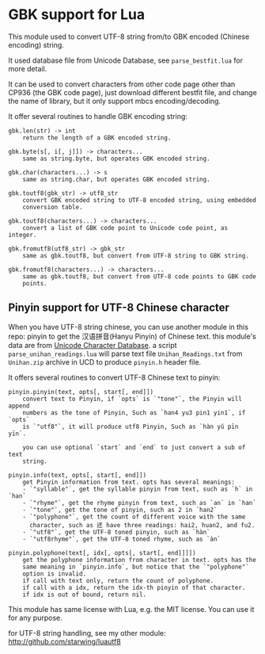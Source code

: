 GBK support for Lua
===================

This module used to convert UTF-8 string from/to GBK encoded (Chinese
encoding) string.

It used database file from Unicode Database, see `parse_bestfit.lua` for more
detail.

It can be used to convert characters from other code page other than CP936
(the GBK code page), just download different bestfit file, and change the name
of library, but it only support mbcs encoding/decoding.

It offer several routines to handle GBK encoding string:

    gbk.len(str) -> int
        return the length of a GBK encoded string.

    gbk.byte(s[, i[, j]]) -> characters...
        same as string.byte, but operates GBK encoded string.

    gbk.char(characters...) -> s
        same as string.char, but operates GBK encoded string.

    gbk.toutf8(gbk_str) -> utf8_str
        convert GBK encoded string to UTF-8 encoded string, using embedded
        conversion table.

    gbk.toutf8(characters...) -> characters...
        convert a list of GBK code point to Unicode code point, as integer.

    gbk.fromutf8(utf8_str) -> gbk_str
        same as gbk.toutf8, but convert from UTF-8 string to GBK string.

    gbk.fromutf8(characters...) -> characters...
        same as gbk.toutf8, but convert from UTF-8 code points to GBK code
        points.


Pinyin support for UTF-8 Chinese character
------------------------------------------

When you have UTF-8 string chinese, you can use another module in this repo:
pinyin to get the 汉语拼音(Hanyu Pinyin) of Chinese text. this module's data
are from
[Unicode Character Database](http://www.unicode.org/Public/UCD/latest/ucd/).
a script `parse_unihan_readings.lua`
will parse text file `Unihan_Readings.txt` from `Unihan.zip` archive in UCD to
produce `pinyin.h` header file.

It offers several routines to convert UTF-8 Chinese text to pinyin:

    pinyin.pinyin(text, opts[, start[, end]])
        convert text to Pinyin, if `opts` is `"tone"`, the Pinyin will append
        numbers as the tone of Pinyin, Such as `han4 yu3 pin1 yin1`, if `opts`
        is `"utf8"`, it will produce utf8 Pinyin, Such as `hàn yǔ pīn yīn`.

        you can use optional `start` and `end` to just convert a sub of text
        string.

    pinyin.info(text, opts[, start[, end]])
        get Pinyin information from text. opts has several meanings:
        - `"syllable"`, get the syllable pinyin from text, such as `h` in `han`
        - `"rhyme"`, get the rhyme pinyin from text, such as `an` in `han`
        - `"tone"`, get the tone of pinyin, such as 2 in `han2`
        - `"polyphone"`, get the count of different voice with the same
          character, such as 还 have three readings: hai2, huan2, and fu2.
        - `"utf8"`, get the UTF-8 toned pinyin, such as `hàn`
        - `"utf8rhyme"`, get the UTF-8 toned rhyme, such as `àn`

    pinyin.polyphone(text[, idx[, opts[, start[, end]]]])
        get the polyphone information from character in text. opts has the
        same meaning in `pinyin.info`, but notice that the `"polyphone"`
        option is invalid. 
        if call with text only, return the count of polyphone.
        if call with a idx, return the idx-th pinyin of that character.
        if idx is out of bound, return nil.


This module has same license with Lua, e.g. the MIT license. You can use it
for any purpose.

for UTF-8 string handling, see my other module:
http://github.com/starwing/luautf8

<!-- vim: set ft=markdown ai nu et sw=4 :-->
